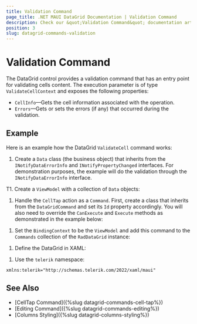 ```yaml
---
title: Validation Command
page_title: .NET MAUI DataGrid Documentation | Validation Command
description: Check our &quot;Validation Command&quot; documentation article for Telerik DataGrid for .NET MAUI control.
position: 3
slug: datagrid-commands-validation
---
```


# Validation Command

The DataGrid control provides a validation command that has an entry point for validating cells content. The execution parameter is of type `ValidateCellContext` and exposes the following properties:

* `CellInfo`&mdash;Gets the cell information associated with the operation.
* `Errors`&mdash;Gets or sets the errors (if any) that occurred during the validation.

## Example

Here is an example how the DataGrid `ValidateCell` command works:

1. Create a `Data` class (the business object) that inherits from the `INotifyDataErrorInfo` and `INotifyPropertyChanged` interfaces. For demonstration purposes, the example will do the validation through the `INotifyDataErrorInfo` interface.

 <snippet id='datagrid-commands-validation-businessobject'/>

T1. Create a `ViewModel` with a collection of `Data` objects:

 <snippet id='datagrid-commands-validation-viewmodel'/>

1. Handle the `CellTap` action as a `Command`. First, create a class that inherits from the `DataGridCommand` and set its `Id` property accordingly. You will also need to override the `CanExecute` and `Execute` methods as demonstrated in the example below:

 <snippet id='datagrid-commands-validation-validatecell'/>

1. Set the `BindingContext` to be the `ViewModel` and add this command to the `Commands` collection of the `RadDataGrid` instance:

 <snippet id='datagrid-commands-validation-binding'/>

1. Define the DataGrid in XAML:

  <snippet id='datagrid-commands-validation'/>


 1. Use the `telerik` namespace:

  ```XAML
xmlns:telerik="http://schemas.telerik.com/2022/xaml/maui"
 ```

## See Also

- [CellTap Command]({%slug datagrid-commands-cell-tap%})
- [Editing Command]({%slug datagrid-commands-editing%})
- [Columns Styling]({%slug datagrid-columns-styling%})
